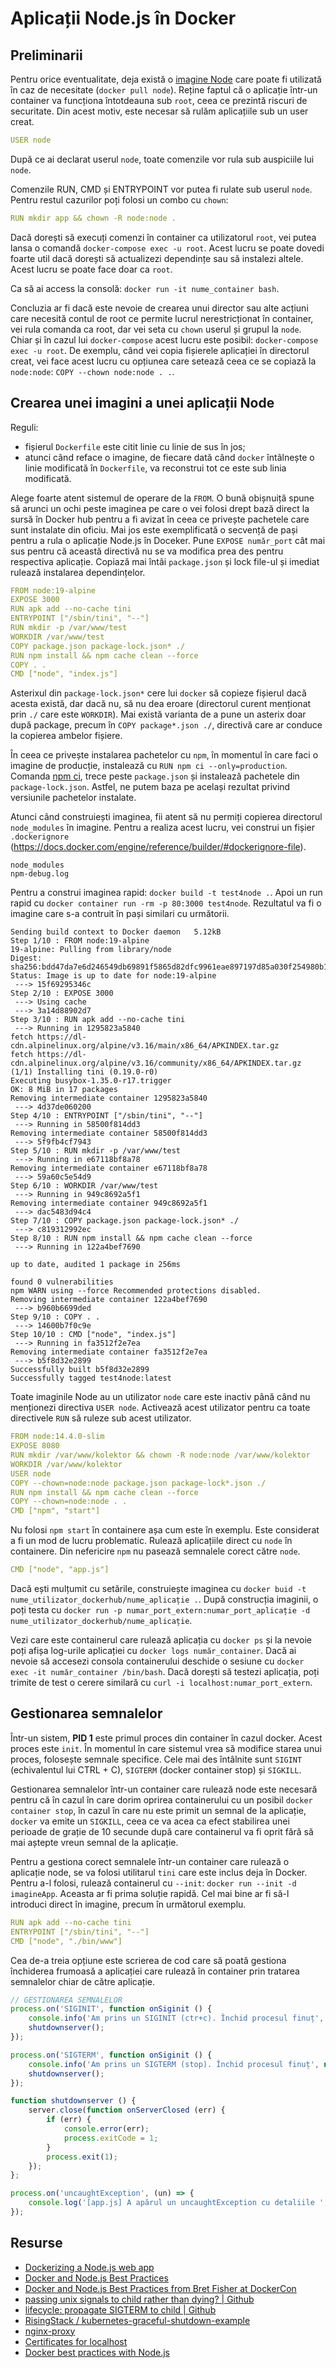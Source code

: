 # Aplicații Node.js în Docker

## Preliminarii

Pentru orice eventualitate, deja există o [imagine Node](https://hub.docker.com/_/node) care poate fi utilizată în caz de necesitate (`docker pull node`). Reține faptul că o aplicație într-un container va funcționa întotdeauna sub `root`, ceea ce prezintă riscuri de securitate. Din acest motiv, este necesar să rulăm aplicațiile sub un user creat.

```yaml
USER node
```

După ce ai declarat userul `node`, toate comenzile vor rula sub auspiciile lui `node`.

Comenzile RUN, CMD și ENTRYPOINT vor putea fi rulate sub userul `node`. Pentru restul cazurilor poți folosi un combo cu `chown`:

```yaml
RUN mkdir app && chown -R node:node .
```

Dacă dorești să execuți comenzi în container ca utilizatorul `root`, vei putea lansa o comandă `docker-compose exec -u root`. Acest lucru se poate dovedi foarte util dacă dorești să actualizezi dependințe sau să instalezi altele. Acest lucru se poate face doar ca `root`.

Ca să ai access la consolă: `docker run -it nume_container bash`.

Concluzia ar fi dacă este nevoie de crearea unui director sau alte acțiuni care necesită contul de root ce permite lucrul nerestricționat în container, vei rula comanda ca root, dar vei seta cu `chown` userul și grupul la `node`. Chiar și în cazul lui `docker-compose` acest lucru este posibil: `docker-compose exec -u root`.
De exemplu, când vei copia fișierele aplicației în directorul creat, vei face acest lucru cu opțiunea care setează ceea ce se copiază la `node:node`: `COPY --chown node:node . .`.

## Crearea unei imagini a unei aplicații Node

Reguli:

- fișierul `Dockerfile` este citit linie cu linie de sus în jos;
- atunci când reface o imagine, de fiecare dată când `docker` întâlnește o linie modificată în `Dockerfile`, va reconstrui tot ce este sub linia modificată.

Alege foarte atent sistemul de operare de la `FROM`. O bună obișnuiță spune să arunci un ochi peste imaginea pe care o vei folosi drept bază direct la sursă în Docker hub pentru a fi avizat în ceea ce privește pachetele care sunt instalate din oficiu. Mai jos este exemplificată o secvență de pași pentru a rula o aplicație Node.js în Doceker.
Pune `EXPOSE număr_port` cât mai sus pentru că această directivă nu se va modifica prea des pentru respectiva aplicație. Copiază mai întâi `package.json` și lock file-ul și imediat rulează instalarea dependințelor.

```yaml
FROM node:19-alpine
EXPOSE 3000
RUN apk add --no-cache tini
ENTRYPOINT ["/sbin/tini", "--"]
RUN mkdir -p /var/www/test
WORKDIR /var/www/test
COPY package.json package-lock.json* ./
RUN npm install && npm cache clean --force
COPY . .
CMD ["node", "index.js"]    
```

Asterixul din `package-lock.json*` cere lui `docker` să copieze fișierul dacă acesta există, dar dacă nu, să nu dea eroare (directorul curent menționat prin `./` care este `WORKDIR`). Mai există varianta de a pune un asterix doar după package, precum în `COPY package*.json ./`, directivă care ar conduce la copierea ambelor fișiere.

În ceea ce privește instalarea pachetelor cu `npm`, în momentul în care faci o imagine de producție, instalează cu `RUN npm ci --only=production`. Comanda [npm ci](https://blog.npmjs.org/post/171556855892/introducing-npm-ci-for-faster-more-reliable), trece peste `package.json` și instalează pachetele din `package-lock.json`. Astfel, ne putem baza pe același rezultat privind versiunile pachetelor instalate.

Atunci când construiești imaginea, fii atent să nu permiți copierea directorul `node_modules` în imagine. Pentru a realiza acest lucru, vei construi un fișier `.dockerignore` (https://docs.docker.com/engine/reference/builder/#dockerignore-file).

```text
node_modules
npm-debug.log
```

Pentru a construi imaginea rapid: `docker build -t test4node .`. Apoi un run rapid cu `docker container run -rm -p 80:3000 test4node`. Rezultatul va fi o imagine care s-a contruit în pași similari cu următorii.

```text
Sending build context to Docker daemon   5.12kB
Step 1/10 : FROM node:19-alpine
19-alpine: Pulling from library/node
Digest: sha256:bdd47da7e6d246549db69891f5865d82dfc9961eae897197d85a030f254980b1
Status: Image is up to date for node:19-alpine
 ---> 15f69295346c
Step 2/10 : EXPOSE 3000
 ---> Using cache
 ---> 3a14d88902d7
Step 3/10 : RUN apk add --no-cache tini
 ---> Running in 1295823a5840
fetch https://dl-cdn.alpinelinux.org/alpine/v3.16/main/x86_64/APKINDEX.tar.gz
fetch https://dl-cdn.alpinelinux.org/alpine/v3.16/community/x86_64/APKINDEX.tar.gz
(1/1) Installing tini (0.19.0-r0)
Executing busybox-1.35.0-r17.trigger
OK: 8 MiB in 17 packages
Removing intermediate container 1295823a5840
 ---> 4d37de060200
Step 4/10 : ENTRYPOINT ["/sbin/tini", "--"]
 ---> Running in 58500f814dd3
Removing intermediate container 58500f814dd3
 ---> 5f9fb4cf7943
Step 5/10 : RUN mkdir -p /var/www/test
 ---> Running in e67118bf8a78
Removing intermediate container e67118bf8a78
 ---> 59a60c5e54d9
Step 6/10 : WORKDIR /var/www/test
 ---> Running in 949c8692a5f1
Removing intermediate container 949c8692a5f1
 ---> dac5483d94c4
Step 7/10 : COPY package.json package-lock.json* ./
 ---> c819312992ec
Step 8/10 : RUN npm install && npm cache clean --force
 ---> Running in 122a4bef7690

up to date, audited 1 package in 256ms

found 0 vulnerabilities
npm WARN using --force Recommended protections disabled.
Removing intermediate container 122a4bef7690
 ---> b960b6699ded
Step 9/10 : COPY . .
 ---> 14600b7f0c9e
Step 10/10 : CMD ["node", "index.js"]
 ---> Running in fa3512f2e7ea
Removing intermediate container fa3512f2e7ea
 ---> b5f8d32e2899
Successfully built b5f8d32e2899
Successfully tagged test4node:latest
```

Toate imaginile Node au un utilizator `node` care este inactiv până când nu menționezi directiva `USER node`. Activează acest utilizator pentru ca toate directivele `RUN` să ruleze sub acest utilizator.

```yaml
FROM node:14.4.0-slim
EXPOSE 8080
RUN mkdir /var/www/kolektor && chown -R node:node /var/www/kolektor
WORKDIR /var/www/kolektor
USER node
COPY --chown=node:node package.json package-lock*.json ./
RUN npm install && npm cache clean --force
COPY --chown=node:node . .
CMD ["npm", "start"]
```

Nu folosi `npm start` în containere așa cum este în exemplu. Este considerat a fi un mod de lucru problematic. Rulează aplicațiile direct cu `node` în containere. Din nefericire `npm` nu pasează semnalele corect către `node`.

```yaml
CMD ["node", "app.js"]
```

Dacă ești mulțumit cu setările, construiește imaginea cu `docker buid -t nume_utilizator_dockerhub/nume_aplicație .`. După construcția imaginii, o poți testa cu `docker run -p numar_port_extern:numar_port_aplicație -d nume_utilizator_dockerhub/nume_aplicație`.

Vezi care este containerul care rulează aplicația cu `docker ps` și la nevoie poți afișa log-urile aplicației cu `docker logs număr_container`. Dacă ai nevoie să accesezi consola containerului deschide o sesiune cu `docker exec -it număr_container /bin/bash`. Dacă dorești să testezi aplicația, poți trimite de test o cerere similară cu `curl -i localhost:numar_port_extern`.

## Gestionarea semnalelor

Într-un sistem, **PID 1** este primul proces din container în cazul docker. Acest proces este `init`. În momentul în care sistemul vrea să modifice starea unui proces, folosește semnale specifice. Cele mai des întâlnite sunt `SIGINT` (echivalentul lui CTRL + C), `SIGTERM` (docker container stop) și `SIGKILL`.

Gestionarea semnalelor într-un container care rulează node este necesară pentru că în cazul în care dorim oprirea containerului cu un posibil `docker container stop`, în cazul în care nu este primit un semnal de la aplicație, `docker` va emite un `SIGKILL`, ceea ce va acea ca efect stabilirea unei perioade de grație de 10 secunde după care containerul va fi oprit fără să mai aștepte vreun semnal de la aplicație.

Pentru a gestiona corect semnalele într-un container care rulează o aplicație node, se va folosi utilitarul `tini` care este inclus deja în Docker. Pentru a-l folosi, rulează containerul cu `--init`: `docker run --init -d imagineApp`. Aceasta ar fi prima soluție rapidă.
Cel mai bine ar fi să-l introduci direct în imagine, precum în următorul exemplu.

```yaml
RUN apk add --no-cache tini
ENTRYPOINT ["/sbin/tini", "--"]
CMD ["node", "./bin/www"]
```

Cea de-a treia opțiune este scrierea de cod care să poată gestiona închiderea frumoasă a aplicației care rulează în container prin tratarea semnalelor chiar de către aplicație.

```javascript
// GESTIONAREA SEMNALELOR
process.on('SIGINIT', function onSiginit () {
    console.info('Am prins un SIGINIT (ctr+c). Închid procesul finuț', new Date().toISOString());
    shutdownserver();
});

process.on('SIGTERM', function onSiginit () {
    console.info('Am prins un SIGTERM (stop). Închid procesul finuț', new Date().toISOString());
    shutdownserver();
});

function shutdownserver () {
    server.close(function onServerClosed (err) {
        if (err) {
            console.error(err);
            process.exitCode = 1;
        }
        process.exit(1);
    });
};

process.on('uncaughtException', (un) => {
    console.log('[app.js] A apărul un uncaughtException cu detaliile ', un);
});
```

## Resurse

- [Dockerizing a Node.js web app](https://nodejs.org/en/docs/guides/nodejs-docker-webapp/)
- [Docker and Node.js Best Practices](https://github.com/nodejs/docker-node/blob/master/docs/BestPractices.md)
- [Docker and Node.js Best Practices from Bret Fisher at DockerCon](https://www.youtube.com/watch?v=Zgx0o8QjJk4)
- [passing unix signals to child rather than dying? | Github](https://github.com/npm/npm/issues/4603)
- [lifecycle: propagate SIGTERM to child | Github](https://github.com/npm/npm/pull/10868)
- [RisingStack / kubernetes-graceful-shutdown-example](https://github.com/RisingStack/kubernetes-graceful-shutdown-example/blob/master/src/index.js)
- [nginx-proxy](https://github.com/nginx-proxy/nginx-proxy)
- [Certificates for localhost](https://letsencrypt.org/docs/certificates-for-localhost/)
- [Docker best practices with Node.js](https://dev.to/nodepractices/docker-best-practices-with-node-js-4ln4)
